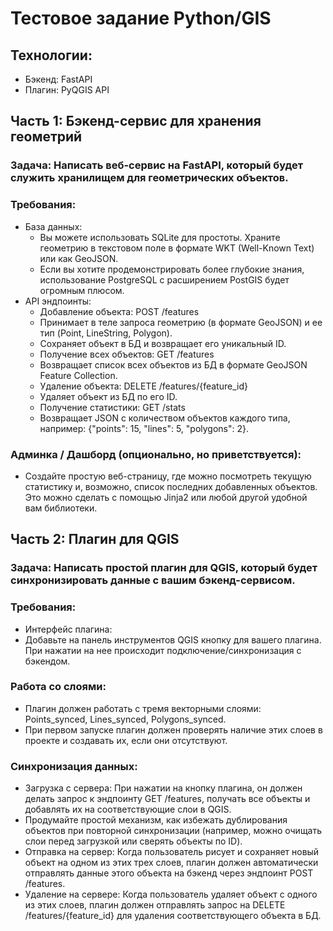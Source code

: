 # Тестовое задание Python/GIS

## Технологии:
- Бэкенд: FastAPI
- Плагин: PyQGIS API


## Часть 1: Бэкенд-сервис для хранения геометрий
### Задача: Написать веб-сервис на FastAPI, который будет служить хранилищем для геометрических объектов.
### Требования:
- База данных:
  - Вы можете использовать SQLite для простоты. Храните геометрию в текстовом поле в формате WKT (Well-Known Text) или как GeoJSON.
  - Если вы хотите продемонстрировать более глубокие знания, использование PostgreSQL с расширением PostGIS будет огромным плюсом.
- API эндпоинты:
  - Добавление объекта: POST /features
  - Принимает в теле запроса геометрию (в формате GeoJSON) и ее тип (Point, LineString, Polygon).
  - Сохраняет объект в БД и возвращает его уникальный ID.
  - Получение всех объектов: GET /features
  - Возвращает список всех объектов из БД в формате GeoJSON Feature Collection.
  - Удаление объекта: DELETE /features/{feature_id}
  - Удаляет объект из БД по его ID.
  - Получение статистики: GET /stats
  - Возвращает JSON с количеством объектов каждого типа, например: {"points": 15, "lines": 5, "polygons": 2}.
### Админка / Дашборд (опционально, но приветствуется):
  - Создайте простую веб-страницу, где можно посмотреть текущую статистику и, возможно, список последних добавленных объектов. Это можно сделать с помощью Jinja2 или любой другой удобной вам библиотеки.

## Часть 2: Плагин для QGIS
### Задача: Написать простой плагин для QGIS, который будет синхронизировать данные с вашим бэкенд-сервисом.
### Требования:
 - Интерфейс плагина:
  - Добавьте на панель инструментов QGIS кнопку для вашего плагина. При нажатии на нее происходит подключение/синхронизация с бэкендом.
### Работа со слоями:
  - Плагин должен работать с тремя векторными слоями: Points_synced, Lines_synced, Polygons_synced.
  - При первом запуске плагин должен проверять наличие этих слоев в проекте и создавать их, если они отсутствуют.
### Синхронизация данных:
  - Загрузка с сервера: При нажатии на кнопку плагина, он должен делать запрос к эндпоинту GET /features, получать все объекты и добавлять их на соответствующие слои в QGIS.
  - Продумайте простой механизм, как избежать дублирования объектов при повторной синхронизации (например, можно очищать слои перед загрузкой или сверять объекты по ID).
  - Отправка на сервер: Когда пользователь рисует и сохраняет новый объект на одном из этих трех слоев, плагин должен автоматически отправлять данные этого объекта на бэкенд через эндпоинт POST /features.
  - Удаление на сервере: Когда пользователь удаляет объект с одного из этих слоев, плагин должен отправлять запрос на DELETE /features/{feature_id} для удаления соответствующего объекта в БД.